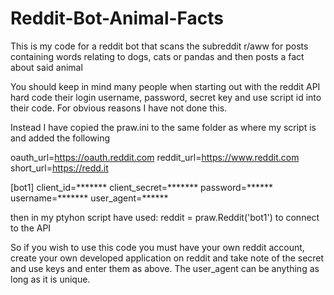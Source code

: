 # Reddit-Bot-Animal-Facts
This is my code for a reddit bot that scans the subreddit r/aww for posts containing words relating to dogs, cats or pandas and then posts a fact about said animal

You should keep in mind many people when starting out with the reddit API hard code their login username, password, secret key and use script id into their code. For obvious reasons I have not done this. 

Instead I have copied the praw.ini to the same folder as where my script is and added the following

oauth_url=https://oauth.reddit.com
reddit_url=https://www.reddit.com
short_url=https://redd.it

[bot1]
client_id=*******
client_secret=*******
password=******
username=*******
user_agent=******

then in my ptyhon script have used:
reddit = praw.Reddit('bot1')
to connect to the API

So if you wish to use this code you must have your own reddit account, create your own developed application on reddit and take note of the secret and use keys and enter them as above. The user_agent can be anything as long as it is unique.
